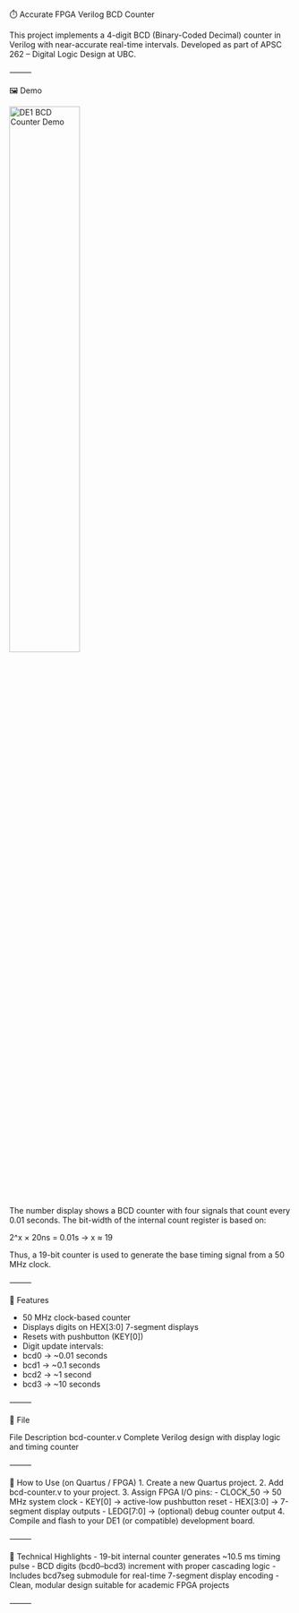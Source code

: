 ⏱️ Accurate FPGA Verilog BCD Counter

This project implements a 4-digit BCD (Binary-Coded Decimal) counter in Verilog with near-accurate real-time intervals. Developed as part of APSC 262 – Digital Logic Design at UBC.

⸻

🖼️ Demo

<img src="images/bcd-demo.png" alt="DE1 BCD Counter Demo" width="50%" />


The number display shows a BCD counter with four signals that count every 0.01 seconds.
The bit-width of the internal count register is based on:

2^x × 20ns = 0.01s  →  x ≈ 19

Thus, a 19-bit counter is used to generate the base timing signal from a 50 MHz clock.

⸻

🔧 Features
- 50 MHz clock-based counter
- Displays digits on HEX[3:0] 7-segment displays
- Resets with pushbutton (KEY[0])
- Digit update intervals:
- bcd0 → ~0.01 seconds
- bcd1 → ~0.1 seconds
- bcd2 → ~1 second
- bcd3 → ~10 seconds

⸻

📄 File

File	Description
bcd-counter.v	Complete Verilog design with display logic and timing counter


⸻

🚀 How to Use (on Quartus / FPGA)
	1.	Create a new Quartus project.
	2.	Add bcd-counter.v to your project.
	3.	Assign FPGA I/O pins:
	  - CLOCK_50 → 50 MHz system clock
	  - KEY[0] → active-low pushbutton reset
	  - HEX[3:0] → 7-segment display outputs
	  - LEDG[7:0] → (optional) debug counter output
	4.	Compile and flash to your DE1 (or compatible) development board.

⸻

🧠 Technical Highlights
	- 19-bit internal counter generates ~10.5 ms timing pulse
	- BCD digits (bcd0–bcd3) increment with proper cascading logic
	- Includes bcd7seg submodule for real-time 7-segment display encoding
	- Clean, modular design suitable for academic FPGA projects

⸻

